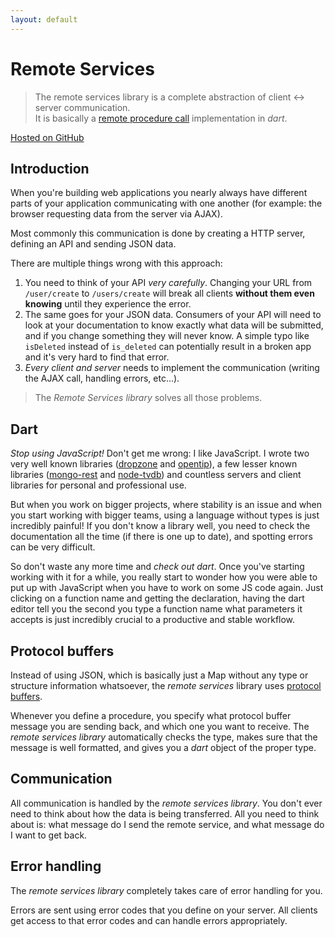 ```yaml
---
layout: default
---
```


# Remote Services

> The remote services library is a complete abstraction of client ↔ server
> communication.  
> It is basically a
> [remote procedure call](http://en.wikipedia.org/wiki/Remote_procedure_call)
> implementation in *dart*.

[Hosted on GitHub](https://github.com/enyo/remote-services)

## Introduction

When you're building web applications you nearly always have different parts of
your application communicating with one another (for example: the browser
requesting data from the server via AJAX).

Most commonly this communication is done by creating a HTTP server, defining an
API and sending JSON data.

There are multiple things wrong with this approach:

1. You need to think of your API *very carefully*. Changing your URL from
    `/user/create` to `/users/create` will break all clients **without them even
    knowing** until they experience the error.
2. The same goes for your JSON data. Consumers of your API will need to look at
    your documentation to know exactly what data will be submitted, and if you
    change something they will never know. A simple typo like `isDeleted` instead
    of `is_deleted` can potentially result in a broken app and it's very hard to
    find that error.
3. *Every client and server* needs to implement the communication (writing the AJAX call,
    handling errors, etc...).

> The *Remote Services library* solves all those problems.


## Dart

*Stop using JavaScript!* Don't get me wrong: I like JavaScript. I wrote two very
well known libraries ([dropzone](http://www.dropzonejs.com/) and
[opentip](http://www.opentip.org/)), a few lesser known libraries
([mongo-rest](https://github.com/enyo/mongo-rest) and
[node-tvdb](https://github.com/enyo/node-tvdb)) and countless servers and client
libraries for personal and professional use.

But when you work on bigger projects, where stability is an issue and when you
start working with bigger teams, using a language without types is just
incredibly painful! If you don't know a library well, you need to check the
documentation all the time (if there is one up to date), and spotting errors can
be very difficult.

So don't waste any more time and *check out dart*. Once you've starting working
with it for a while, you really start to wonder how you were able to put up with
JavaScript when you have to work on some JS code again. Just clicking on a function
name and getting the declaration, having the dart editor tell you the second you
type a function name what parameters it accepts is just incredibly crucial to a
productive and stable workflow.

## Protocol buffers

Instead of using JSON, which is basically just a Map without any type or
structure information whatsoever, the *remote services* library uses
[protocol buffers](http://en.wikipedia.org/wiki/Protocol_Buffers).

Whenever you define a procedure, you specify what protocol buffer message you
are sending back, and which one you want to receive. The *remote services library*
automatically checks the type, makes sure that the message is well formatted, and
gives you a *dart* object of the proper type.

## Communication

All communication is handled by the *remote services library*. You don't ever
need to think about how the data is being transferred. All you need to think
about is: what message do I send the remote service, and what message do I want
to get back.


## Error handling

The *remote services library* completely takes care of error handling for you.

Errors are sent using error codes that you define on your server. All clients
get access to that error codes and can handle errors appropriately.
